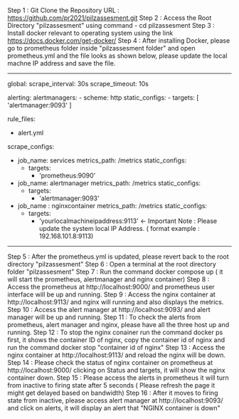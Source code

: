 Step 1 : Git Clone the Repository URL : https://github.com/pr2021/pilzassesment.git
Step 2 : Access the Root Directory "pilzassesment" using command -  cd pilzassesment
Step 3 : Install docker relevant to operating system using the link https://docs.docker.com/get-docker/
Step 4 : After installing Docker, please go to prometheus folder inside "pilzassesment folder" and open prometheus.yml and the file looks as shown below, please update the local machne IP address and save the file.
*****************************************
global:
  scrape_interval: 30s
  scrape_timeout: 10s

alerting:
  alertmanagers:
    - scheme: http
      static_configs:
        - targets: [ 'alertmanager:9093' ]  

rule_files:
  - alert.yml

scrape_configs:
  - job_name: services
    metrics_path: /metrics
    static_configs:
      - targets:
          - 'prometheus:9090'
  - job_name: alertmanager
    metrics_path: /metrics
    static_configs:
      - targets: 
          - 'alertmanager:9093'
  - job_name : nginxcontainer
    metrics_path: /metrics
    static_configs:
      - targets:
          - 'yourlocalmachineipaddress:9113'   <- Important Note :  Please update the system local IP Address. ( format example : 192.168.101.8:9113)
********************************************
Step 5 : After the prometheus.yml is updated, please revert back to the root directory "pilzassesment"
Step 6 : Open a terminal at the root directory folder "pilzassesment"
Step 7 : Run the command docker compose up ( it will start the prometheus, alertmanager and nginx container)
Step 8 : Access the prometheus at http://localhost:9000/ and prometheus user interface will be up and running.
Step 9 : Access the nginx container at http://localhost:9113/ and nginx will running and also displays the metrics.
Step 10 : Access the alert manager at http://localhost:9093/ and alert manager will be up and running.
Step 11 : To check the alerts from prometheus, alert manager and nginx, please have all the three host up and running.
Step 12 : To stop the nginx conainer run the command docker ps first, it shows the container ID of nginx, copy the container id of nginx and run the command docker stop "container id of nginx"
Step 13 : Access the nginx container at http://localhost:9113/ and reload the nginx will be down.
Step 14 : Please check the status of nginx container on prometheus at http://localhost:9000/ clicking on Status and targets, it will show the nginx container down.
Step 15 : Please access the alerts in prometheus it will turn from inactive to firing state after 5 seconds ( Please refresh the page it might get delayed based on bandwidth)
Step 16 : After it moves to firing state from inactive, please access alert manager at http://localhost:9093/ and click on alerts, it will display an alert that "NGINX container is down"
